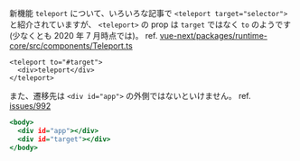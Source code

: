 新機能 `teleport` について、いろいろな記事で `<teleport target="selector">` と紹介されていますが、
`<teleport>` の prop は `target` ではなく `to` のようです(少なくとも 2020 年 7 月時点では)。
ref. [vue-next/packages/runtime-core/src/components/Teleport.ts](https://github.com/vuejs/vue-next/blob/master/packages/runtime-core/src/components/Teleport.ts#L17)

```App.vue
<teleport to="#target">
  <div>teleport</div>
</teleport>
```

また、遷移先は `<div id="app">` の外側ではないといけません。
ref. [issues/992](https://github.com/vuejs/vue-next/issues/992#issuecomment-616126089)

```index.html
<body>
  <div id="app"></div>
  <div id="target"></div>
</body>
```
